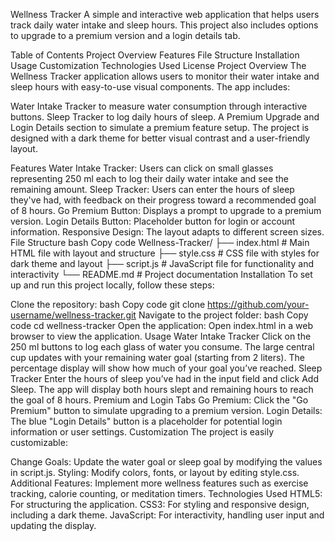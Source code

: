 Wellness Tracker
A simple and interactive web application that helps users track daily water intake and sleep hours. This project also includes options to upgrade to a premium version and a login details tab.

Table of Contents
Project Overview
Features
File Structure
Installation
Usage
Customization
Technologies Used
License
Project Overview
The Wellness Tracker application allows users to monitor their water intake and sleep hours with easy-to-use visual components. The app includes:

Water Intake Tracker to measure water consumption through interactive buttons.
Sleep Tracker to log daily hours of sleep.
A Premium Upgrade and Login Details section to simulate a premium feature setup.
The project is designed with a dark theme for better visual contrast and a user-friendly layout.

Features
Water Intake Tracker: Users can click on small glasses representing 250 ml each to log their daily water intake and see the remaining amount.
Sleep Tracker: Users can enter the hours of sleep they've had, with feedback on their progress toward a recommended goal of 8 hours.
Go Premium Button: Displays a prompt to upgrade to a premium version.
Login Details Button: Placeholder button for login or account information.
Responsive Design: The layout adapts to different screen sizes.
File Structure
bash
Copy code
Wellness-Tracker/
├── index.html      # Main HTML file with layout and structure
├── style.css       # CSS file with styles for dark theme and layout
├── script.js       # JavaScript file for functionality and interactivity
└── README.md       # Project documentation
Installation
To set up and run this project locally, follow these steps:

Clone the repository:
bash
Copy code
git clone https://github.com/your-username/wellness-tracker.git
Navigate to the project folder:
bash
Copy code
cd wellness-tracker
Open the application: Open index.html in a web browser to view the application.
Usage
Water Intake Tracker
Click on the 250 ml buttons to log each glass of water you consume.
The large central cup updates with your remaining water goal (starting from 2 liters).
The percentage display will show how much of your goal you’ve reached.
Sleep Tracker
Enter the hours of sleep you’ve had in the input field and click Add Sleep.
The app will display both hours slept and remaining hours to reach the goal of 8 hours.
Premium and Login Tabs
Go Premium: Click the "Go Premium" button to simulate upgrading to a premium version.
Login Details: The blue "Login Details" button is a placeholder for potential login information or user settings.
Customization
The project is easily customizable:

Change Goals: Update the water goal or sleep goal by modifying the values in script.js.
Styling: Modify colors, fonts, or layout by editing style.css.
Additional Features: Implement more wellness features such as exercise tracking, calorie counting, or meditation timers.
Technologies Used
HTML5: For structuring the application.
CSS3: For styling and responsive design, including a dark theme.
JavaScript: For interactivity, handling user input and updating the display.
